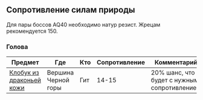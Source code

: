 ## Сопротивление силам природы
Для пары боссов AQ40 необходимо натур резист. Жрецам рекомендуется 150. 


### Голова

| Предмет | Где | Кто | Сопротивление | Комментарий |
| ------- | ---- | ---- | --- | ---- |
|[Клобук из драконьей кожи](https://classic.wowhead.com/item=22225)| Вершина Черной горы | Гит | 14-15 | 20% шанс, что будет с нужным сопротивлением |






















<script>var whTooltips = {iconizeLinks: true, renameLinks: true};</script>
<script src="https://wow.zamimg.com/widgets/power.js"></script>
